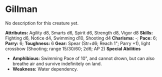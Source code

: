# Gillman

No description for this creature yet.

**Attributes:** Agility d8, Smarts d6, Spirit d6, Strength d8, Vigor d8
**Skills:** Fighting d6, Notice d4, Swimming d10, Shooting d4
**Charisma:** -; **Pace:** 6; **Parry:** 6; **Toughness:** 6
**Gear:** Spear (Str+d6; Reach 1"; Parry +1), light crossbow (Shooting;
range 15/30/60; 2d6; AP 2)
**Special Abilities**

- **Amphibious:** Swimming Pace of 10", and cannot drown, but can also
breathe air and survive indefinitely on land.
- **Weakness:** Water dependency.

